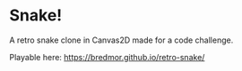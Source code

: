 # Snake!

A retro snake clone in Canvas2D made for a code challenge.

Playable here: https://bredmor.github.io/retro-snake/
